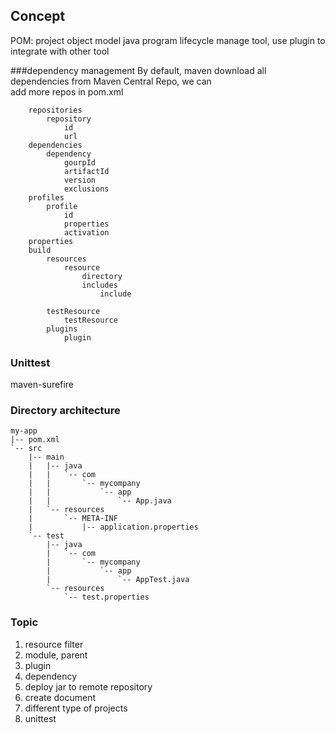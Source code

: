 ## Concept
POM: project object model
java program lifecycle manage tool, use plugin to integrate with other tool

###dependency management
By default, maven download all dependencies from Maven Central Repo, we can   
add more repos in pom.xml
  
```
    repositories
        repository
            id
            url
    dependencies 
        dependency
            gourpId
            artifactId
            version
            exclusions
    profiles
        profile
            id
            properties
            activation
    properties
    build
        resources
            resource
                directory
                includes
                    include

        testResource
            testResource
        plugins
            plugin
```            

### Unittest
maven-surefire


### Directory architecture
```
my-app
|-- pom.xml
`-- src
    |-- main
    |   |-- java
    |   |   `-- com
    |   |       `-- mycompany
    |   |           `-- app
    |   |               `-- App.java
    |   `-- resources
    |       `-- META-INF
    |           |-- application.properties
    `-- test
        |-- java
        |   `-- com
        |       `-- mycompany
        |           `-- app
        |               `-- AppTest.java
        `-- resources
            `-- test.properties
```

### Topic
1. resource filter
2. module, parent
3. plugin 
4. dependency
5. deploy jar to remote repository
6. create document 
7. different type of projects
8. unittest
